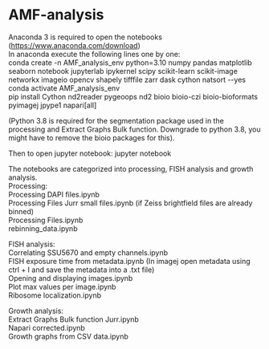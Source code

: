 # AMF-analysis
Anaconda 3 is required to open the notebooks (https://www.anaconda.com/download) <br>
In anaconda execute the following lines one by one: <br>
conda create -n AMF_analysis_env python=3.10 numpy pandas matplotlib seaborn notebook jupyterlab ipykernel scipy scikit-learn scikit-image networkx imageio opencv shapely tifffile zarr dask cython natsort --yes <br>
conda activate AMF_analysis_env <br>
pip install Cython nd2reader pygeoops nd2 bioio bioio-czi bioio-bioformats pyimagej jpype1 napari[all] <br>

(Python 3.8 is required for the segmentation package used in the processing and Extract Graphs Bulk function. Downgrade to python 3.8, you might have to remove the bioio packages for this). <br>

Then to open jupyter notebook: jupyter notebook <br>

The notebooks are categorized into processing, FISH analysis and growth analysis.  <br>
Processing: <br>
Processing DAPI files.ipynb <br>
Processing Files Jurr small files.ipynb (if Zeiss brightfield files are already binned) <br>
Processing Files.ipynb <br>
rebinning_data.ipynb <br>

FISH analysis: <br>
Correlating SSU5670 and empty channels.ipynb <br>
FISH exposure time from metadata.ipynb (In imagej open metadata using ctrl + I and save the metadata into a .txt file) <br>
Opening and displaying images.ipynb <br>
Plot max values per image.ipynb <br>
Ribosome localization.ipynb <br>

Growth analysis: <br>
Extract Graphs Bulk function Jurr.ipynb <br>
Napari corrected.ipynb <br>
Growth graphs from CSV data.ipynb <br>
